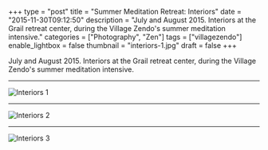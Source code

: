 +++
type = "post"
title = "Summer Meditation Retreat: Interiors"
date = "2015-11-30T09:12:50"
description = "July and August 2015. Interiors at the Grail retreat center, during the Village Zendo's summer meditation intensive."
categories = ["Photography", "Zen"]
tags = ["villagezendo"]
enable_lightbox = false
thumbnail = "interiors-1.jpg"
draft = false
+++

<p>July and August 2015. Interiors at the Grail retreat center, during the Village Zendo's summer meditation intensive.</p>
<hr />
<p><img style="display:block; margin-left:auto; margin-right:auto;" src="interiors-1.jpg" alt="Interiors 1" title="Interiors 1" /></p>
<hr />
<p><img style="display:block; margin-left:auto; margin-right:auto;" src="interiors-2.jpg" alt="Interiors 2" title="Interiors 2" /></p>
<hr />
<p><img style="display:block; margin-left:auto; margin-right:auto;" src="interiors-3.jpg" alt="Interiors 3" title="Interiors 3" /></p>
    
